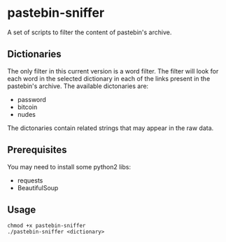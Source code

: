 pastebin-sniffer
================ 

A set of scripts to filter the content of pastebin's archive.

Dictionaries
------------

The only filter in this current version is a word filter. The filter will look for each word in the selected dictionary in each of the links present in the pastebin's archive. The available dictonaries are:

 - password
 - bitcoin
 - nudes

The dictonaries contain related strings that may appear in the raw data.

Prerequisites
-------------

You may need to install some python2 libs:

 - requests
 - BeautifulSoup

Usage
-----

	chmod +x pastebin-sniffer
	./pastebin-sniffer <dictionary> 
